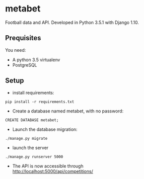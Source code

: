 # metabet

Football data and API. Developed in Python 3.5.1 with Django 1.10.

## Prequisites

You need:
- A python 3.5 virtualenv
- PostgreSQL

## Setup

- install requirements:
````
pip install -r requirements.txt
````
- Create a database named metabet, with no password:
````
CREATE DATABASE metabet;
````
- Launch the database migration:
````
./manage.py migrate
````
- launch the server
````
./manage.py runserver 5000
````
- The API is now accessible through [http://localhost:5000/api/competitions/](http://localhost:5000/api/competitions/)
